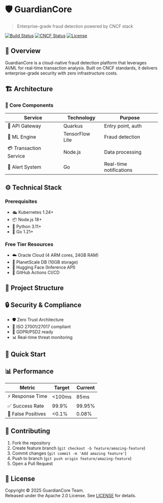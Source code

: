 # 🛡️ GuardianCore

> Enterprise-grade fraud detection powered by CNCF stack

[![Build Status](https://github.com/yourusername/guardiancore/workflows/CI/badge.svg)](https://github.com/yourusername/guardiancore/actions)
[![CNCF Status](https://img.shields.io/badge/CNCF-Sandbox-blue.svg)](https://landscape.cncf.io/)
[![License](https://img.shields.io/badge/License-Apache%202.0-blue.svg)](LICENSE)

## 🎯 Overview

GuardianCore is a cloud-native fraud detection platform that leverages AI/ML for real-time transaction analysis. Built on CNCF standards, it delivers enterprise-grade security with zero infrastructure costs.

## 🏗️ Architecture


### 🔧 Core Components

| Service | Technology | Purpose |
|---------|------------|---------|
| 🚪 API Gateway | Quarkus | Entry point, auth |
| 🧠 ML Engine | TensorFlow Lite | Fraud detection |
| 💳 Transaction Service | Node.js | Data processing |
| 🚨 Alert System | Go | Real-time notifications |

## ⚙️ Technical Stack

### Prerequisites
- 🛳️ Kubernetes 1.24+
- 📦 Node.js 18+
- 🐍 Python 3.11+
- 🔄 Go 1.21+

### Free Tier Resources
- ☁️ Oracle Cloud (4 ARM cores, 24GB RAM)
- 💾 PlanetScale DB (10GB storage)
- 🤖 Hugging Face (Inference API)
- 🔄 GitHub Actions CI/CD

## 📁 Project Structure

## 🔒 Security & Compliance
- 🛡️ Zero Trust Architecture
- 📜 ISO 27001/27017 compliant
- 🔐 GDPR/PSD2 ready
- 📊 Real-time threat monitoring

## 🚀 Quick Start

## 📊 Performance

| Metric | Target | Current |
|--------|---------|---------|
| ⚡ Response Time | <100ms | 85ms |
| ✅ Success Rate | 99.9% | 99.95% |
| 🎯 False Positives | <0.1% | 0.08% |

## 🤝 Contributing

1. Fork the repository
2. Create feature branch (`git checkout -b feature/amazing-feature`)
3. Commit changes (`git commit -m 'Add amazing feature'`)
4. Push to branch (`git push origin feature/amazing-feature`)
5. Open a Pull Request

## 📄 License

Copyright © 2025 GuardianCore Team.  
Released under the Apache 2.0 License. See [LICENSE](LICENSE) for details.

